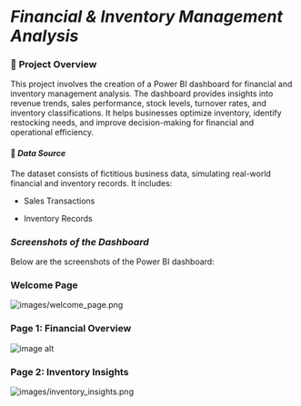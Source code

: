 # ***Financial & Inventory Management Analysis***

### 📌 **Project Overview**   

This project involves the creation of a Power BI dashboard for financial and inventory management analysis. The dashboard provides insights into revenue trends, sales performance, stock levels, turnover rates, and inventory classifications. It helps businesses optimize inventory, identify restocking needs, and improve decision-making for financial and operational efficiency.  

#### 📂 ***Data Source***  
The dataset consists of fictitious business data, simulating real-world financial and inventory records. It includes:  

- Sales Transactions

- Inventory Records  

### ***Screenshots of the Dashboard***
Below are the screenshots of the Power BI dashboard:  

### **Welcome Page**  
![images/welcome_page.png](https://github.com/ZaynebMegdich1/Financial-Inventory-Management_Dashboard/blob/main/wlc%20page.JPG?raw=true)

### **Page 1: Financial Overview**  
![image alt](https://github.com/ZaynebMegdich1/Financial-Inventory-Management_Dashboard/blob/637969bd6b90ae1d5eb40bcdb312957ab22a2afc/page1.JPG)

### **Page 2: Inventory Insights**  
![images/inventory_insights.png](https://github.com/ZaynebMegdich1/Financial-Inventory-Management_Dashboard/blob/d7824af4c78f9bb80c2b346ea549349cfce3acfa/page2.JPG)  






